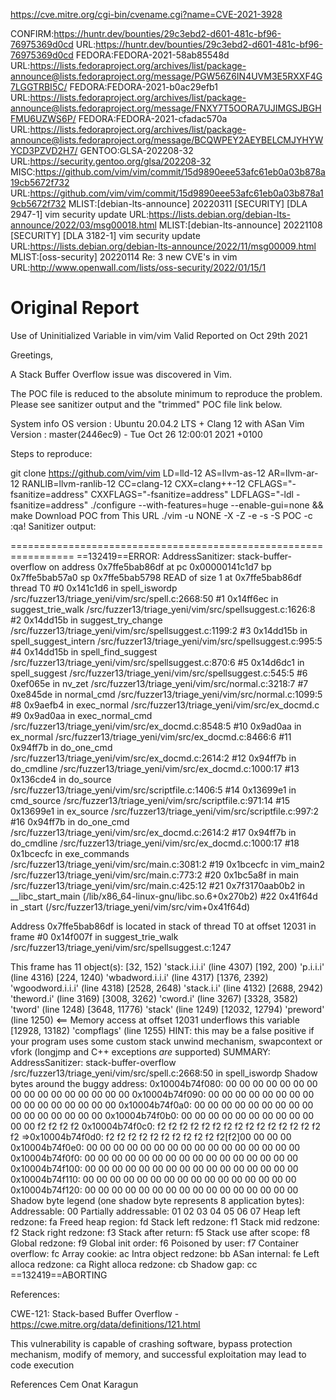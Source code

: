 
https://cve.mitre.org/cgi-bin/cvename.cgi?name=CVE-2021-3928

CONFIRM:https://huntr.dev/bounties/29c3ebd2-d601-481c-bf96-76975369d0cd
URL:https://huntr.dev/bounties/29c3ebd2-d601-481c-bf96-76975369d0cd
FEDORA:FEDORA-2021-58ab85548d
URL:https://lists.fedoraproject.org/archives/list/package-announce@lists.fedoraproject.org/message/PGW56Z6IN4UVM3E5RXXF4G7LGGTRBI5C/
FEDORA:FEDORA-2021-b0ac29efb1
URL:https://lists.fedoraproject.org/archives/list/package-announce@lists.fedoraproject.org/message/FNXY7T5OORA7UJIMGSJBGHFMU6UZWS6P/
FEDORA:FEDORA-2021-cfadac570a
URL:https://lists.fedoraproject.org/archives/list/package-announce@lists.fedoraproject.org/message/BCQWPEY2AEYBELCMJYHYWYCD3PZVD2H7/
GENTOO:GLSA-202208-32
URL:https://security.gentoo.org/glsa/202208-32
MISC:https://github.com/vim/vim/commit/15d9890eee53afc61eb0a03b878a19cb5672f732
URL:https://github.com/vim/vim/commit/15d9890eee53afc61eb0a03b878a19cb5672f732
MLIST:[debian-lts-announce] 20220311 [SECURITY] [DLA 2947-1] vim security update
URL:https://lists.debian.org/debian-lts-announce/2022/03/msg00018.html
MLIST:[debian-lts-announce] 20221108 [SECURITY] [DLA 3182-1] vim security update
URL:https://lists.debian.org/debian-lts-announce/2022/11/msg00009.html
MLIST:[oss-security] 20220114 Re: 3 new CVE's in vim
URL:http://www.openwall.com/lists/oss-security/2022/01/15/1

# Original Report

Use of Uninitialized Variable in vim/vim
Valid
Reported on Oct 29th 2021

Greetings,

A Stack Buffer Overflow issue was discovered in Vim.

The POC file is reduced to the absolute minimum to reproduce the problem. Please see sanitizer output and the "trimmed" POC file link below.

System info OS version : Ubuntu 20.04.2 LTS + Clang 12 with ASan Vim Version : master(2446ec9) - Tue Oct 26 12:00:01 2021 +0100

Steps to reproduce:

git clone https://github.com/vim/vim
LD=lld-12 AS=llvm-as-12 AR=llvm-ar-12 RANLIB=llvm-ranlib-12 CC=clang-12 CXX=clang++-12 CFLAGS="-fsanitize=address" CXXFLAGS="-fsanitize=address" LDFLAGS="-ldl -fsanitize=address" ./configure --with-features=huge --enable-gui=none && make
Download POC from This URL
./vim -u NONE -X -Z -e -s -S POC -c :qa!
Sanitizer output:

=================================================================
==132419==ERROR: AddressSanitizer: stack-buffer-overflow on address 0x7ffe5bab86df at pc 0x00000141c1d7 bp 0x7ffe5bab57a0 sp 0x7ffe5bab5798
READ of size 1 at 0x7ffe5bab86df thread T0
    #0 0x141c1d6 in spell_iswordp /src/fuzzer13/triage_yeni/vim/src/spell.c:2668:50
    #1 0x14ff6ec in suggest_trie_walk /src/fuzzer13/triage_yeni/vim/src/spellsuggest.c:1626:8
    #2 0x14dd15b in suggest_try_change /src/fuzzer13/triage_yeni/vim/src/spellsuggest.c:1199:2
    #3 0x14dd15b in spell_suggest_intern /src/fuzzer13/triage_yeni/vim/src/spellsuggest.c:995:5
    #4 0x14dd15b in spell_find_suggest /src/fuzzer13/triage_yeni/vim/src/spellsuggest.c:870:6
    #5 0x14d6dc1 in spell_suggest /src/fuzzer13/triage_yeni/vim/src/spellsuggest.c:545:5
    #6 0xef065e in nv_zet /src/fuzzer13/triage_yeni/vim/src/normal.c:3218:7
    #7 0xe845de in normal_cmd /src/fuzzer13/triage_yeni/vim/src/normal.c:1099:5
    #8 0x9aefb4 in exec_normal /src/fuzzer13/triage_yeni/vim/src/ex_docmd.c
    #9 0x9ad0aa in exec_normal_cmd /src/fuzzer13/triage_yeni/vim/src/ex_docmd.c:8548:5
    #10 0x9ad0aa in ex_normal /src/fuzzer13/triage_yeni/vim/src/ex_docmd.c:8466:6
    #11 0x94ff7b in do_one_cmd /src/fuzzer13/triage_yeni/vim/src/ex_docmd.c:2614:2
    #12 0x94ff7b in do_cmdline /src/fuzzer13/triage_yeni/vim/src/ex_docmd.c:1000:17
    #13 0x136cde4 in do_source /src/fuzzer13/triage_yeni/vim/src/scriptfile.c:1406:5
    #14 0x13699e1 in cmd_source /src/fuzzer13/triage_yeni/vim/src/scriptfile.c:971:14
    #15 0x13699e1 in ex_source /src/fuzzer13/triage_yeni/vim/src/scriptfile.c:997:2
    #16 0x94ff7b in do_one_cmd /src/fuzzer13/triage_yeni/vim/src/ex_docmd.c:2614:2
    #17 0x94ff7b in do_cmdline /src/fuzzer13/triage_yeni/vim/src/ex_docmd.c:1000:17
    #18 0x1bcecfc in exe_commands /src/fuzzer13/triage_yeni/vim/src/main.c:3081:2
    #19 0x1bcecfc in vim_main2 /src/fuzzer13/triage_yeni/vim/src/main.c:773:2
    #20 0x1bc5a8f in main /src/fuzzer13/triage_yeni/vim/src/main.c:425:12
    #21 0x7f3170aab0b2 in __libc_start_main (/lib/x86_64-linux-gnu/libc.so.6+0x270b2)
    #22 0x41f64d in _start (/src/fuzzer13/triage_yeni/vim/src/vim+0x41f64d)

Address 0x7ffe5bab86df is located in stack of thread T0 at offset 12031 in frame
    #0 0x14f007f in suggest_trie_walk /src/fuzzer13/triage_yeni/vim/src/spellsuggest.c:1247

  This frame has 11 object(s):
    [32, 152) 'stack.i.i.i' (line 4307)
    [192, 200) 'p.i.i.i' (line 4316)
    [224, 1240) 'wbadword.i.i.i' (line 4317)
    [1376, 2392) 'wgoodword.i.i.i' (line 4318)
    [2528, 2648) 'stack.i.i' (line 4132)
    [2688, 2942) 'theword.i' (line 3169)
    [3008, 3262) 'cword.i' (line 3267)
    [3328, 3582) 'tword' (line 1248)
    [3648, 11776) 'stack' (line 1249)
    [12032, 12794) 'preword' (line 1250) <== Memory access at offset 12031 underflows this variable
    [12928, 13182) 'compflags' (line 1255)
HINT: this may be a false positive if your program uses some custom stack unwind mechanism, swapcontext or vfork
      (longjmp and C++ exceptions *are* supported)
SUMMARY: AddressSanitizer: stack-buffer-overflow /src/fuzzer13/triage_yeni/vim/src/spell.c:2668:50 in spell_iswordp
Shadow bytes around the buggy address:
  0x10004b74f080: 00 00 00 00 00 00 00 00 00 00 00 00 00 00 00 00
  0x10004b74f090: 00 00 00 00 00 00 00 00 00 00 00 00 00 00 00 00
  0x10004b74f0a0: 00 00 00 00 00 00 00 00 00 00 00 00 00 00 00 00
  0x10004b74f0b0: 00 00 00 00 00 00 00 00 00 00 00 00 f2 f2 f2 f2
  0x10004b74f0c0: f2 f2 f2 f2 f2 f2 f2 f2 f2 f2 f2 f2 f2 f2 f2 f2
=>0x10004b74f0d0: f2 f2 f2 f2 f2 f2 f2 f2 f2 f2 f2[f2]00 00 00 00
  0x10004b74f0e0: 00 00 00 00 00 00 00 00 00 00 00 00 00 00 00 00
  0x10004b74f0f0: 00 00 00 00 00 00 00 00 00 00 00 00 00 00 00 00
  0x10004b74f100: 00 00 00 00 00 00 00 00 00 00 00 00 00 00 00 00
  0x10004b74f110: 00 00 00 00 00 00 00 00 00 00 00 00 00 00 00 00
  0x10004b74f120: 00 00 00 00 00 00 00 00 00 00 00 00 00 00 00 00
Shadow byte legend (one shadow byte represents 8 application bytes):
  Addressable:           00
  Partially addressable: 01 02 03 04 05 06 07 
  Heap left redzone:       fa
  Freed heap region:       fd
  Stack left redzone:      f1
  Stack mid redzone:       f2
  Stack right redzone:     f3
  Stack after return:      f5
  Stack use after scope:   f8
  Global redzone:          f9
  Global init order:       f6
  Poisoned by user:        f7
  Container overflow:      fc
  Array cookie:            ac
  Intra object redzone:    bb
  ASan internal:           fe
  Left alloca redzone:     ca
  Right alloca redzone:    cb
  Shadow gap:              cc
==132419==ABORTING

References:

CWE-121: Stack-based Buffer Overflow - https://cwe.mitre.org/data/definitions/121.html

This vulnerability is capable of crashing software, bypass protection mechanism, modify of memory, and successful exploitation may lead to code execution

References
Cem Onat Karagun

